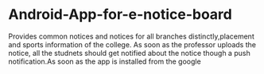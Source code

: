 # Android-App-for-e-notice-board

Provides common notices and notices for all branches distinctly,placement and sports information of the college.
As soon as the professor uploads the notice, all the studnets should get notified about the notice though a push notification.As soon as the app is installed from the google
